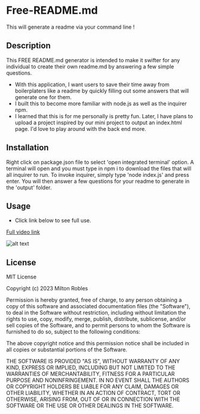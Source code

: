 # Free-README.md
This will generate a readme via your command line !


## Description 

This FREE README.md generator is intended to make it swifter for any individual to create their own readme.md by answering a few simple questions.

- With this application, I want users to save their time away from boilerplaters like a readme by quickly filling out some answers that will generate one for them.
- I built this to become more familiar with node.js as well as the inquirer npm.
- I learned that this is for me personally is pretty fun. Later, I have plans to upload a project inspired by our mini project to output an index.html page. I'd love to play around with the back end more.

## Installation

Right click on package.json file to select 'open integrated terminal' option. A terminal will open and you must type in npm i to download the files that will all inquirer to run. To invoke inquirer, simply type 'node index.js' and press enter. You will then answer a few questions for your readme to generate in the 'output' folder.

## Usage 

- Click link below to see full use.

[Full video link](https://drive.google.com/file/d/1YgfGzox4nCK_nH3CXsR8rPrvlZslVENO/view)


![alt text](./Untitled_%20May%202%2C%202023%2012_43%20AM.gif)

## License

MIT License

Copyright (c) 2023 Milton Robles

Permission is hereby granted, free of charge, to any person obtaining a copy
of this software and associated documentation files (the "Software"), to deal
in the Software without restriction, including without limitation the rights
to use, copy, modify, merge, publish, distribute, sublicense, and/or sell
copies of the Software, and to permit persons to whom the Software is
furnished to do so, subject to the following conditions:

The above copyright notice and this permission notice shall be included in all
copies or substantial portions of the Software.

THE SOFTWARE IS PROVIDED "AS IS", WITHOUT WARRANTY OF ANY KIND, EXPRESS OR
IMPLIED, INCLUDING BUT NOT LIMITED TO THE WARRANTIES OF MERCHANTABILITY,
FITNESS FOR A PARTICULAR PURPOSE AND NONINFRINGEMENT. IN NO EVENT SHALL THE
AUTHORS OR COPYRIGHT HOLDERS BE LIABLE FOR ANY CLAIM, DAMAGES OR OTHER
LIABILITY, WHETHER IN AN ACTION OF CONTRACT, TORT OR OTHERWISE, ARISING FROM,
OUT OF OR IN CONNECTION WITH THE SOFTWARE OR THE USE OR OTHER DEALINGS IN THE
SOFTWARE.

